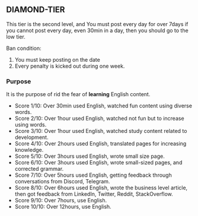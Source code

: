 ## DIAMOND-TIER
This tier is the second level, and You must post every day for over 7days if you cannot post every day, even 30min in a day, then you should go to the low tier. 

Ban condition: 
1. You must keep posting on the date
2. Every penalty is kicked out during one week. 

### Purpose
It is the purpose of rid the fear of **learning** English content. 

- Score 1/10: Over 30min used English, watched fun content using diverse words.
- Score 2/10: Over 1hour used English, watched not fun but to increase using words.
- Score 3/10: Over 1hour used English, watched study content related to development.
- Score 4/10: Over 2hours used English, translated pages for increasing knowledge.
- Score 5/10: Over 3hours used English, wrote small size page.
- Score 6/10: Over 3hours used English, wrote small-sized pages, and corrected grammar.
- Score 7/10: Over 5hours used English, getting feedback through conversations from Discord, Telegram.
- Score 8/10: Over 6hours used English, wrote the business level article, then got feedback from LinkedIn, Twitter, Reddit, StackOverflow.
- Score 9/10: Over 7hours, use English.
- Score 10/10: Over 12hours, use English.

